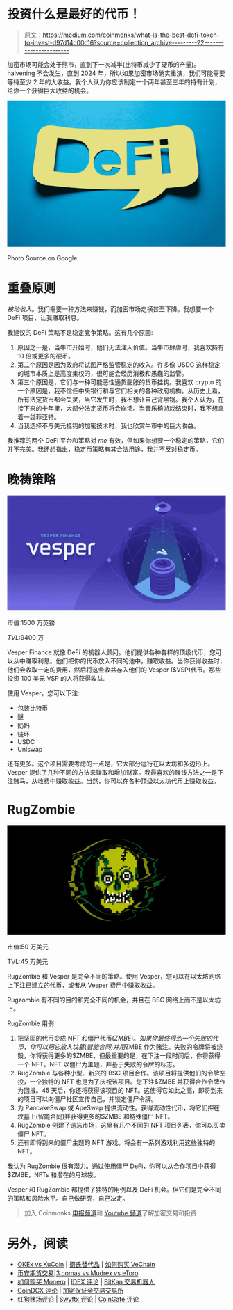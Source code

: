 # 投资什么是最好的代币！

> 原文：<https://medium.com/coinmonks/what-is-the-best-defi-token-to-invest-d97d14c00c16?source=collection_archive---------22----------------------->

加密市场可能会处于熊市，直到下一次减半(比特币减少了硬币的产量)。halvening 不会发生，直到 2024 年，所以如果加密市场确实重演，我们可能需要等待至少 2 年的大收益。我个人认为你应该制定一个两年甚至三年的持有计划，给你一个获得巨大收益的机会。

![](img/b1b492141fda428e55a293ab0ac6184a.png)

Photo Source on Google

# **重叠原则**

*被动收入*。我们需要一种方法来赚钱，而加密市场走横甚至下降。我想要一个 DeFi 项目，让我赚取利息。

我建议的 DeFi 策略不是稳定竞争策略。这有几个原因:

1.  原因之一是，当牛市开始时，他们无法注入价值。当牛市肆虐时，我喜欢持有 10 倍或更多的硬币。
2.  第二个原因是因为政府将试图严格监管稳定的收入。许多像 USDC 这样稳定的城市本质上是高度集权的，很可能会经历消极和愚蠢的监管。
3.  第三个原因是，它们与一种可能恶性通货膨胀的货币挂钩。我喜欢 crypto 的一个原因是，我不信任中央银行和与它们相关的各种政府机构。从历史上看，所有法定货币都会失灵，当它发生时，我不想让自己背黑锅。我个人认为，在接下来的十年里，大部分法定货币将会崩溃。当音乐椅游戏结束时，我不想拿着一袋菲亚特。
4.  当我选择不与美元挂钩的加密技术时，我也欣赏牛市中的巨大收益。

我推荐的两个 DeFi 平台和策略对 *me* 有效，但如果你想要一个稳定的策略，它们并不完美。我还想指出，稳定币策略有其合法用途，我并不反对稳定币。

# **晚祷策略**

![](img/02e82cd8955ccbb83e8bcd39b5279ec8.png)

市值:1500 万英镑

*TVL*:9400 万

Vesper Finance 就像 DeFi 的机器人顾问。他们提供各种各样的顶级代币，您可以从中赚取利息。他们把你的代币放入不同的池中，赚取收益。当你获得收益时，他们会收取一定的费用，然后将这些收益存入他们的 Vesper ($VSP)代币。那些投资 100 美元 VSP 的人将获得收益.

使用 Vesper，您可以下注:

*   包装比特币
*   醚
*   奶妈
*   链环
*   USDC
*   Uniswap

还有更多。这个项目需要考虑的一点是，它大部分运行在以太坊和多边形上。Vesper 提供了几种不同的方法来赚取和增加财富。我最喜欢的赚钱方法之一是下注赌马，从收费中赚取收益。当然，你可以在各种顶级以太坊代币上赚取收益。

# **RugZombie**

![](img/e9a75cb16e22a8532d4751a690bde3f4.png)

市值:50 万美元

TVL:45 万美元

RugZombie 和 Vesper 是完全不同的策略。使用 Vesper，您可以在以太坊网络上下注已建立的代币，或者从 Vesper 费用中赚取收益。

Rugzombie 有不同的目的和完全不同的机会，并且在 BSC 网络上而不是以太坊上。

RugZombie 用例

1.  把坚固的代币变成 NFT 和僵尸代币($ZMBE)。如果你最终得到一个失败的代币，你可以把它放入坟墓(智能合同)并用$ZMBE 作为赌注。失败的令牌将被烧毁，你将获得更多的$ZMBE，但最重要的是，在下注一段时间后，你将获得一个 NFT。NFT 以僵尸为主题，并基于失败的令牌的标志。
2.  RugZombie 与各种小型、新兴的 BSC 项目合作。该项目将提供他们的令牌空投，一个独特的 NFT 也是为了庆祝该项目。您下注$ZMBE 并获得合作令牌作为回报。45 天后，你还将获得该项目的 NFT。这使得它如此之高，即将到来的项目可以向僵尸社区宣传自己，并锁定僵尸令牌。
3.  为 PancakeSwap 或 ApeSwap 提供流动性。获得流动性代币，将它们押在坟墓上(智能合同)并获得更多的$ZMBE 和特殊僵尸 NFT。
4.  RugZombie 创建了遗忘市场，这里有几个不同的 NFT 项目列表，你可以买卖僵尸 NFT。
5.  还有即将到来的僵尸主题的 NFT 游戏。将会有一系列游戏利用这些独特的 NFT。

我认为 RugZombie 很有潜力。通过使用僵尸 DeFi，你可以从合作项目中获得$ZMBE，NFTs 和潜在的月球袋。

Vesper 和 RugZombie 都提供了独特的用例以及 DeFi 机会。但它们是完全不同的策略和风险水平。自己做研究，自己决定。

> 加入 Coinmonks [电报频道](https://t.me/coincodecap)和 [Youtube 频道](https://www.youtube.com/c/coinmonks/videos)了解加密交易和投资

# 另外，阅读

*   [OKEx vs KuCoin](https://coincodecap.com/okex-kucoin) | [摄氏替代品](https://coincodecap.com/celsius-alternatives) | [如何购买 VeChain](https://coincodecap.com/buy-vechain)
*   [币安期货交易](https://coincodecap.com/binance-futures-trading)|[3 comas vs Mudrex vs eToro](https://coincodecap.com/mudrex-3commas-etoro)
*   [如何购买 Monero](https://coincodecap.com/buy-monero) | [IDEX 评论](https://coincodecap.com/idex-review) | [BitKan 交易机器人](https://coincodecap.com/bitkan-trading-bot)
*   [CoinDCX 评论](/coinmonks/coindcx-review-8444db3621a2) | [加密保证金交易交易所](https://coincodecap.com/crypto-margin-trading-exchanges)
*   [红狗赌场评论](https://coincodecap.com/red-dog-casino-review) | [Swyftx 评论](https://coincodecap.com/swyftx-review) | [CoinGate 评论](https://coincodecap.com/coingate-review)